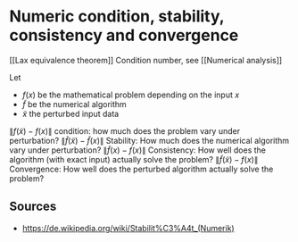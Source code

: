 # Numeric condition, stability, consistency and convergence
[[Lax equivalence theorem]]
Condition number, see [[Numerical analysis]]


Let
- $f(x)$ be the mathematical problem depending on the input $x$
- $\tilde{f}$ be the numerical algorithm
- $\tilde{x}$ the perturbed input data

$\|f(\tilde{x})-f(x)\|$ condition: how much does the problem vary under perturbation?
$\|\tilde{f}(\tilde{x})-\tilde{f}(x)\|$ Stability: How much does the numerical algorithm vary under perturbation?
$\|\tilde{f}(x)-f(x)\|$ Consistency: How well does the algorithm (with exact input) actually solve the problem?
$\|\tilde{f}(\tilde{x})-f(x)\|$ Convergence: How well does the perturbed algorithm actually solve the problem?


## Sources
- https://de.wikipedia.org/wiki/Stabilit%C3%A4t_(Numerik)